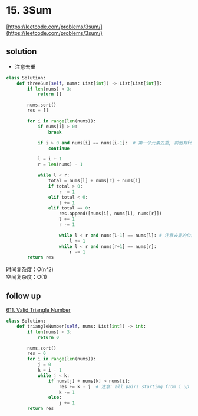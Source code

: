 # 15. 3Sum

[https://leetcode.com/problems/3sum/](https://leetcode.com/problems/3sum/)

## solution

- 注意去重

```python
class Solution:
    def threeSum(self, nums: List[int]) -> List[List[int]]:
        if len(nums) < 3:
            return []

        nums.sort()
        res = []

        for i in range(len(nums)):
            if nums[i] > 0:
                break

            if i > 0 and nums[i] == nums[i-1]:  # 第一个元素去重, 前面有for所以用if
                continue

            l = i + 1
            r = len(nums) - 1

            while l < r:
                total = nums[l] + nums[r] + nums[i]
                if total > 0:
                    r -= 1
                elif total < 0:
                    l += 1
                elif total == 0:
                    res.append([nums[i], nums[l], nums[r]])
                    l += 1
                    r -= 1

                    while l < r and nums[l-1] == nums[l]: # 注意去重的位置和写法，注意不是continue, 以及while, 以及是相等时才处理
                        l += 1
                    while l < r and nums[r+1] == nums[r]:
                        r -= 1
        return res
```

时间复杂度：O(n^2) <br>
空间复杂度：O(1)

## follow up

[611. Valid Triangle Number](https://leetcode.com/problems/valid-triangle-number/description/)

```python
class Solution:
    def triangleNumber(self, nums: List[int]) -> int:
        if len(nums) < 3:
            return 0

        nums.sort()
        res = 0
        for i in range(len(nums)):
            j = 0
            k = i - 1
            while j < k:
                if nums[j] + nums[k] > nums[i]:
                    res += k - j  # 注意: all pairs starting from i up to j-1 with j as the second element can form a valid triangle with k as the longest side
                    k -= 1
                else:
                    j += 1
        return res
```
